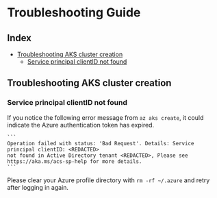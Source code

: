# Troubleshooting Guide

## Index

- [Troubleshooting AKS cluster creation](#troubleshooting-aks-cluster-creation)
    + [Service principal clientID not found](#service-principal-clientid-not-found)

## Troubleshooting AKS cluster creation

### Service principal clientID not found

If you notice the following error message from `az aks create`, it could indicate the Azure authentication token has expired.

    ```
    Operation failed with status: 'Bad Request'. Details: Service principal clientID: <REDACTED>
    not found in Active Directory tenant <REDACTED>, Please see https://aka.ms/acs-sp-help for more details.
    ```

Please clear your Azure profile directory with `rm -rf ~/.azure` and retry after logging in again.
